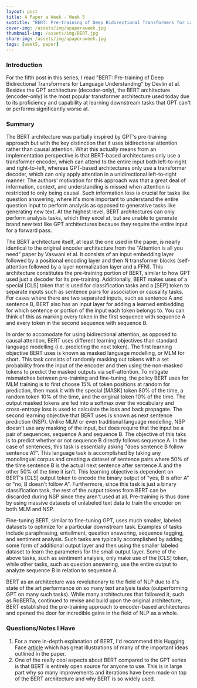 ```yaml
---
layout: post
title: A Paper a Week - Week 5
subtitle: "BERT: Pre-training of Deep Bidirectional Transformers for Language Understanding, Devlin et al."
cover-img: /assets/img/apaperaweek.jpg
thumbnail-img: /assets/img/BERT.jpg
share-img: /assets/img/apaperaweek.jpg
tags: [week5, paper]
---
```


### Introduction
For the fifth post in this series, I read "BERT: Pre-training of Deep Bidirectional Transformers for Language Understanding" by Devlin et al. Besides the GPT architecture (decoder-only), the BERT architecture (encoder-only) is the most popular transformer architecture used today due to its proficiency and capability at learning downstream tasks that GPT can't or performs significantly worse at. 

### Summary
The BERT architecture was partially inspired by GPT's pre-training approach but with the key distinction that it uses bidirectional attention rather than causal attention. What this actually means from an implementation perspective is that BERT-based architectures only use a transformer encoder, which can attend to the entire input both left-to-right and right-to-left, whereas GPT-based architectures only use a transformer decoder, which can only apply attention in a unidirectional left-to-right manner. The authors' motivation for this approach was that a great deal of information, context, and understanding is missed when attention is restricted to only being causal. Such information loss is crucial for tasks like question answering, where it's more important to understand the entire question input to perform analysis as opposed to generative tasks like generating new text. At the highest level, BERT architectures can only perform analysis tasks, which they excel at, but are unable to generate brand new text like GPT architectures because they require the entire input for a forward pass.

The BERT architecture itself, at least the one used in the paper, is nearly identical to the original encoder architecture from the "Attention is all you need" paper by Vaswani et al. It consists of an input embedding layer followed by a positional encoding layer and then N transformer blocks (self-attention followed by a layer normalization layer and a FFN). This architecture constitutes the pre-training portion of BERT, similar to how GPT used just a decoder for its pre-training. Additionally, BERT makes uses of a special \[CLS\] token that is used for classification tasks and a \[SEP\] token to separate inputs such as sentence pairs for association or causality tasks. For cases where there are two separated inputs, such as sentence A and sentence B, BERT also has an input layer for adding a learned embedding for which sentence or portion of the input each token belongs to. You can think of this as marking every token in the first sequence with sequence A and every token in the second sequence with sequence B.

In order to accomodate for using bidirectional attention, as opposed to causal attention, BERT uses different learning objectives than standard language modelling (i.e. predicting the next token). The first learning objective BERT uses is known as masked language modelling, or MLM for short. This task consists of randomly masking out tokens with a set probability from the input of the encoder and then using the non-masked tokens to predict the masked outputs via self-attention. To mitigate mismatches between pre-training and fine-tuning, the policy BERT uses for MLM training is to first choose 15% of token positions at random for prediction, then mask it with the special \[MASK\] token 80% of the time, a random token 10% of the time, and the original token 10% of the time. The output masked tokens are fed into a softmax over the vocabulary and cross-entropy loss is used to calculate the loss and back propagate. The second learning objective that BERT uses is known as next sentence prediction (NSP). Unlike MLM or even traditional language modelling, NSP doesn't use any masking of the input, but does require that the input be a pair of sequences, sequence A and sequence B. The objective of this taks is to predict whether or not sequence B directly follows sequence A. In the case of sentences, this task is essentially asking "does sentence B follow sentence A?". This language task is accomplished by taking any monolingual corpus and creating a dataset of sentence pairs where 50% of the time sentence B is the actual next sentence after sentence A and the other 50% of the time it isn't. This learning objective is dependent on BERT's \[CLS\] output token to encode the binary output of "yes, B is after A" or "no, B doesn't follow A". Furthermore, since this task is just a binary classification task, the rest of the output tokens from BERT can be discarded during NSP since they aren't used at all. Pre-training is thus done by using massive datasets of unlabeled text data to train the encoder on both MLM and NSP.

Fine-tuning BERT, similar to fine-tuning GPT, uses much smaller, labeled datasets to optimize for a particular downstream task. Examples of tasks include paraphrasing, entailment, question answering, sequence tagging, and sentiment analysis. Such tasks are typically accomplished by adding some form of additional output layer and then using the smaller labeled dataset to learn the parameters for the small output layer. Some of the above tasks, such as sentiment analysis, only make use of the \[CLS\] token, while other tasks, such as question answering, use the entire output to analyze sequence B in relation to sequence A.

BERT as an architecture was revolutionary to the field of NLP due to it's state of the art performance on so many text analysis tasks (outperforming GPT on many such tasks). While many architectures that followed it, such as RoBERTa, continued to revise and build upon the original architecture, BERT established the pre-training approach to encoder-based architectures and opened the door for incredible gains in the field of NLP as a whole.


### Questions/Notes I Have
1. For a more in-depth explanation of BERT, I'd recommend this Hugging Face [article](https://huggingface.co/blog/bert-101) which has great illustrations of many of the important ideas outlined in the paper.
2. One of the really cool aspects about BERT compared to the GPT series is that BERT is entirely open source for anyone to use. This is in large part why so many improvements and iterations have been made on top of the BERT architecture and why BERT is so widely used.